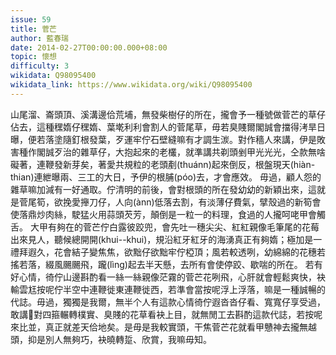 ```yaml
---
issue: 59
title: 菅芒
author: 藍春瑞
date: 2014-02-27T00:00:00.000+08:00
topic: 懷想
difficulty: 3
wikidata: Q98095400
wikidata_link: https://www.wikidata.org/wiki/Q98095400
---
```

山尾溜、崙頭頂、溪溝邊佮荒埔，無發柴樹仔的所在，攏會予一種號做菅芒的草仔佔去，這種䆀媠仔䆀媠、葉墘利利會割人的菅尾草，毋若臭賤爾閣誠會擋得洘旱日曝，便若落塗隨釘根發葉，歹運牢佇石壁縫嘛有才調生湠。對作穡人來講，伊是敗害種作閣誠歹治的雜草仔，大抱起來的老欉，就準講共剃頭剉甲光光光，仝款無啥礙著，連鞭發新芽矣，著愛共規粒的老頭剷(thuánn)起來倒反，根盤現天(hiàn-thian)連紲曝兩、三工的大日，予伊的根脯(póo)去，才會應效。
毋過，顧人怨的雜草嘛加減有一好通取。佇清明的前後，會對根頭的所在發幼幼的新穎出來，這就是菅尾筍，欲挽愛攑刀仔，人向(ànn)低落去割，有淡薄仔費氣，擘殼過的新筍會使落鼎炒肉絲，駛猛火用蒜頭芡芳，顛倒是一粒一的料理，食過的人攏呵咾甲會觸舌。
大甲有夠在的菅芒佇白露彼跤兜，會先吐一穗尖尖、紅紅親像毛筆尾的花莓出來見人，聽候總開開(khui--khui)，規沿紅牙紅牙的海湧真正有夠媠；極加是一禮拜遐久，花會結子變焦焦，欲黜仔欲黜牢佇椏頂；風若較透咧，幼綿綿的花穗若搖若落，綴風颺颺飛，躘(lìng)起去半天懸，去所有會使停跤、歇喘的所在。
若有好心情，徛佇山邊斟酌看一絲一絲親像茫霧的菅芒花咧飛，心肝就會輕鬆爽快，袂輸雲尪按呢佇半空中連鞭徙東連鞭徙西，若準會當按呢浮上浮落，嘛是一種誠暢的代誌。毋過，獨獨是我爾，無半个人有這款心情徛佇遐沓沓仔看、寬寬仔享受過，敢講𪜶對四箍輾轉樸實、臭賤的花草看袂上目，就無閒工去斟酌這款代誌，若按呢來比並，真正就差天佮地矣。是毋是我較實頭，干焦菅芒花就看甲戇神去攏無越頭，抑是別人無夠巧，袂曉轉踅、欣賞，我嘛毋知。